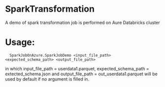 # SparkTransformation
A demo of spark transformation job is performed on Aure Databricks cluster

# Usage: 
      SparkJobOnAzure.SparkJobDemo <input_file_path> <expected_schema_path> <output_file_path>
in which input_file_path = userdata1.parquet, expected_schema_path = extected_schema.json and output_file_path = out_userdata1.parquet will be used by default if no argument is filled in.
